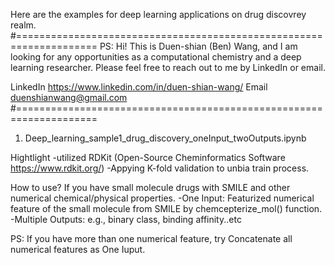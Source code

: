 Here are the examples for deep learning applications on drug discovrey realm.
#====================================================================
PS:
Hi! This is Duen-shian (Ben) Wang, 
and I am looking for any opportunities as a computational chemistry and a deep learning researcher. 
Please feel free to reach out to me by LinkedIn or email.

LinkedIn https://www.linkedin.com/in/duen-shian-wang/
Email duenshianwang@gmail.com
#====================================================================

1. Deep_learning_sample1_drug_discovery_oneInput_twoOutputs.ipynb


Hightlight
-utilized RDKit (Open-Source Cheminformatics Software  https://www.rdkit.org/)
-Appying K-fold validation to unbia train process.


How to use?
If you have small molecule drugs with SMILE and other numerical chemical/physical properties.
-One Input: Featurized numerical feature of the small molecule from SMILE by chemcepterize_mol() function.
-Multiple Outputs: e.g., binary class, binding affinity..etc

PS: If you have more than one numerical feature, try Concatenate all numerical features as One Iuput. 


